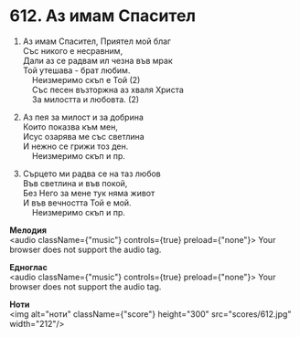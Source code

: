 # 612. Аз имам Спасител  

1. Аз имам Спасител, Приятел мой благ  
Със никого е несравним,  
Дали аз се радвам ил чезна във мрак  
Той утешава - брат любим.  
    Неизмеримо скъп е Той (2)  
    Със песен възторжна аз хваля Христа  
    За милостта и любовта. (2)  

2. Аз пея за милост и за добрина  
Които показва към мен,  
Исус озарява ме със светлина  
И нежно се грижи тоз ден.  
    Неизмеримо скъп и пр.  

3. Сърцето ми радва се на таз любов  
Във светлина и във покой,  
Без Него за мене тук няма живот  
И във вечността Той е мой.  
    Неизмеримо скъп и пр.  

__Мелодия__  
<audio className={"music"} controls={true} preload={"none"}><source src="mp3/612.mp3" type="audio/mpeg"/>
Your browser does not support the audio tag.
</audio>  

__Едноглас__  
<audio className={"music"} controls={true} preload={"none"}><source src="transp/612.mp3" type="audio/mpeg"/>
Your browser does not support the audio tag.
</audio>  

__Ноти__  
<img alt="ноти" className={"score"} height="300" src="scores/612.jpg" width="212"/>
